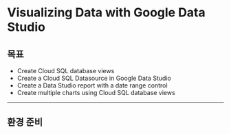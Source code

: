 # Visualizing Data with Google Data Studio

## 목표

- Create Cloud SQL database views
- Create a Cloud SQL Datasource in Google Data Studio
- Create a Data Studio report with a date range control
- Create multiple charts using Cloud SQL database views

---

## 환경 준비

